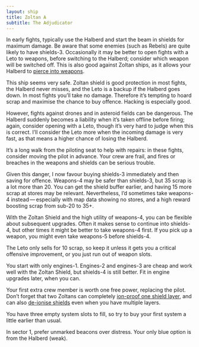 ```yaml
---
layout: ship
title: Zoltan A
subtitle: The Adjudicator
---
```

In early fights, typically use the Halberd and start the beam in shields for maximum damage. Be aware that some enemies (such as Rebels) are quite likely to have shields-3. Occasionally it may be better to open fights with a Leto to weapons, before switching to the Halberd; consider which weapon will be switched off. This is also good against Zoltan ships, as it allows your Halberd to [pierce into weapons](https://www.youtube.com/watch?v=IsY5J8t3_ok).

This ship seems very safe. Zoltan shield is good protection in most fights, the Halberd never misses, and the Leto is a backup if the Halberd goes down. In most fights you’ll take no damage. Therefore it’s tempting to hoard scrap and maximise the chance to buy offence. Hacking is especially good.

However, fights against drones and in asteroid fields can be dangerous. The Halberd suddenly becomes a liability when it’s taken offline before firing; again, consider opening with a Leto, though it’s very hard to judge when this is correct. I’ll consider the Leto more when the incoming damage is very fast, as that means a higher chance of losing the Halberd.

It’s a long walk from the piloting seat to help with repairs: in these fights, consider moving the pilot in advance. Your crew are frail, and fires or breaches in the weapons and shields can be serious trouble.

Given this danger, I now favour buying shields-3 immediately and then saving for offence. Weapons-4 may be safer than shields-3, but 35 scrap is a lot more than 20. You can get the shield buffer earlier, and having 15 more scrap at stores may be relevant. Nevertheless, I’d sometimes take weapons-4 instead&thinsp;&mdash;&thinsp;especially with map data showing no stores, and a high reward boosting scrap from sub-20 to 35+.

With the Zoltan Shield and the high utility of weapons-4, you can be flexible about subsequent upgrades. Often it makes sense to continue into shields-4, but other times it might be better to take weapons-4 first. If you pick up a weapon, you might even take weapons-5 before shields-4.

The Leto only sells for 10 scrap, so keep it unless it gets you a critical offensive improvement, or you just run out of weapon slots.

You start with only engines-1. Engines-2 and engines-3 are cheap and work well with the Zoltan Shield, but shields-4 is still better. Fit in engine upgrades later, when you can.

Your first extra crew member is worth one free power, replacing the pilot. Don’t forget that two Zoltans can completely [ion-proof one shield layer](https://www.youtube.com/watch?v=jpR3veZtlsc&t=3m15s), and can also [de-ionise shields](https://www.youtube.com/watch?v=jpR3veZtlsc&t=52s) even when you have multiple layers.

You have three empty system slots to fill, so try to buy your first system a little earlier than usual.

In sector 1, prefer unmarked beacons over distress. Your only blue option is from the Halberd (weak).